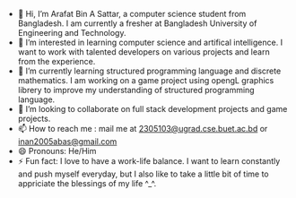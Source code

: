 - 👋 Hi, I’m Arafat Bin A Sattar, a computer science student from Bangladesh. I am currently a fresher at Bangladesh University of Engineering and Technology.
- 👀 I’m interested in learning computer science and artifical intelligence. I want to work with talented developers on various projects and learn from the experience.
- 🌱 I’m currently learning structured programming language and discrete mathematics. I am working on a game project using opengL graphics librery to improve my understanding of structured programming language.
- 💞️ I’m looking to collaborate on full stack development projects and game projects.
- 📫 How to reach me : mail me at 2305103@ugrad.cse.buet.ac.bd or inan2005abas@gmail.com
- 😄 Pronouns: He/Him
- ⚡ Fun fact: I love to have a work-life balance. I want to learn constantly and push myself everyday, but I also like to take a little bit of time to appriciate the blessings of my life ^_^.

<!---
1nc1pher/1nc1pher is a ✨ special ✨ repository because its `README.md` (this file) appears on your GitHub profile.
You can click the Preview link to take a look at your changes.
--->
